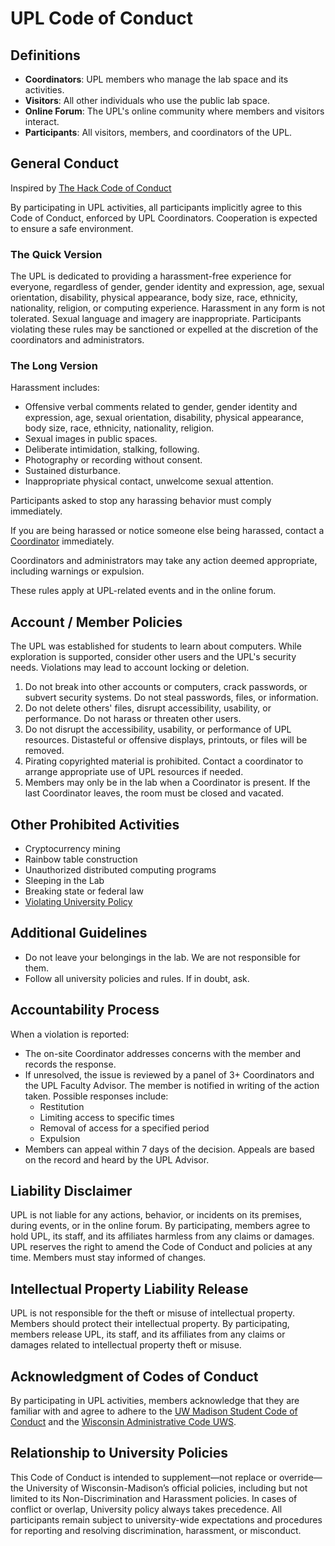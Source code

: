 # UPL Code of Conduct

## Definitions
- **Coordinators**: UPL members who manage the lab space and its activities.
- **Visitors**: All other individuals who use the public lab space.
- **Online Forum**: The UPL's online community where members and visitors interact.
- **Participants**: All visitors, members, and coordinators of the UPL.

## General Conduct
Inspired by [The Hack Code of Conduct](http://hackcodeofconduct.org/)

By participating in UPL activities, all participants implicitly agree to this Code of Conduct, enforced by UPL Coordinators. Cooperation is expected to ensure a safe environment.

### The Quick Version
The UPL is dedicated to providing a harassment-free experience for everyone, regardless of gender, gender identity and expression, age, sexual orientation, disability, physical appearance, body size, race, ethnicity, nationality, religion, or computing experience. Harassment in any form is not tolerated. Sexual language and imagery are inappropriate. Participants violating these rules may be sanctioned or expelled at the discretion of the coordinators and administrators.

### The Long Version
Harassment includes:
- Offensive verbal comments related to gender, gender identity and expression, age, sexual orientation, disability, physical appearance, body size, race, ethnicity, nationality, religion.
- Sexual images in public spaces.
- Deliberate intimidation, stalking, following.
- Photography or recording without consent.
- Sustained disturbance.
- Inappropriate physical contact, unwelcome sexual attention.

Participants asked to stop any harassing behavior must comply immediately.

If you are being harassed or notice someone else being harassed, contact a [Coordinator](https://www.upl.cs.wisc.edu/coords/) immediately.

Coordinators and administrators may take any action deemed appropriate, including warnings or expulsion.

These rules apply at UPL-related events and in the online forum.

## Account / Member Policies
The UPL was established for students to learn about computers. While exploration is supported, consider other users and the UPL's security needs. Violations may lead to account locking or deletion.

1. Do not break into other accounts or computers, crack passwords, or subvert security systems. Do not steal passwords, files, or information.
2. Do not delete others' files, disrupt accessibility, usability, or performance. Do not harass or threaten other users.
3. Do not disrupt the accessibility, usability, or performance of UPL resources. Distasteful or offensive displays, printouts, or files will be removed.
4. Pirating copyrighted material is prohibited. Contact a coordinator to arrange appropriate use of UPL resources if needed.
5. Members may only be in the lab when a Coordinator is present. If the last Coordinator leaves, the room must be closed and vacated.

## Other Prohibited Activities
- Cryptocurrency mining
- Rainbow table construction
- Unauthorized distributed computing programs
- Sleeping in the Lab
- Breaking state or federal law
- [Violating University Policy](http://pubs.wisc.edu/ug/index.htm)

## Additional Guidelines
- Do not leave your belongings in the lab. We are not responsible for them.
- Follow all university policies and rules. If in doubt, ask.

## Accountability Process
When a violation is reported:

- The on-site Coordinator addresses concerns with the member and records the response.
- If unresolved, the issue is reviewed by a panel of 3+ Coordinators and the UPL Faculty Advisor. The member is notified in writing of the action taken. Possible responses include:
  - Restitution
  - Limiting access to specific times
  - Removal of access for a specified period
  - Expulsion
- Members can appeal within 7 days of the decision. Appeals are based on the record and heard by the UPL Advisor.

## Liability Disclaimer
UPL is not liable for any actions, behavior, or incidents on its premises, during events, or in the online forum. By participating, members agree to hold UPL, its staff, and its affiliates harmless from any claims or damages. UPL reserves the right to amend the Code of Conduct and policies at any time. Members must stay informed of changes.

## Intellectual Property Liability Release
UPL is not responsible for the theft or misuse of intellectual property. Members should protect their intellectual property. By participating, members release UPL, its staff, and its affiliates from any claims or damages related to intellectual property theft or misuse.

## Acknowledgment of Codes of Conduct
By participating in UPL activities, members acknowledge that they are familiar with and agree to adhere to the [UW Madison Student Code of Conduct](https://conduct.students.wisc.edu/) and the [Wisconsin Administrative Code UWS](https://docs.legis.wisconsin.gov/code/admin_code/uws).

## Relationship to University Policies

This Code of Conduct is intended to supplement—not replace or override—the University of Wisconsin-Madison’s official policies, including but not limited to its Non-Discrimination and Harassment policies. In cases of conflict or overlap, University policy always takes precedence. All participants remain subject to university-wide expectations and procedures for reporting and resolving discrimination, harassment, or misconduct.
